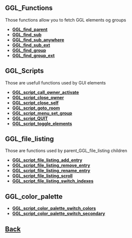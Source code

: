 ## GGL_Functions

Those functions allow you to fetch GGL elements og groups

- **[GGL_find_parent](https://github.com/Ced30/GML-GUI-Library-GGL-Documentation/blob/main/API/GGL_Functions/GGL_find_parent.md)**
- **[GGL_find_sub](https://github.com/Ced30/GML-GUI-Library-GGL-Documentation/blob/main/API/GGL_Functions/GGL_find_sub.md)**
- **[GGL_find_sub_anywhere](https://github.com/Ced30/GML-GUI-Library-GGL-Documentation/blob/main/API/GGL_Functions/GGL_find_sub_anywhere.md)**
- **[GGL_find_sub_ext](https://github.com/Ced30/GML-GUI-Library-GGL-Documentation/blob/main/API/GGL_Functions/GGL_find_sub_ext.md)**
- **[GGL_find_group](https://github.com/Ced30/GML-GUI-Library-GGL-Documentation/blob/main/API/GGL_Functions/GGL_find_group.md)**
- **[GGL_find_group_ext](https://github.com/Ced30/GML-GUI-Library-GGL-Documentation/blob/main/API/GGL_Functions/GGL_find_group_ext.md)**

## GGL_Scripts

Those are usefull functions used by GUI elements

- **[GGL_script_call_owner_activate](https://github.com/Ced30/GML-GUI-Library-GGL-Documentation/blob/main/API/GGL_sub%20Functions/GGL_script_call_owner_activate.md)**
- **[GGL_script_close_owner](https://github.com/Ced30/GML-GUI-Library-GGL-Documentation/blob/main/API/GGL_scripts/GGL_script_close_owner.md)**
- **[GGL_script_close_self](https://github.com/Ced30/GML-GUI-Library-GGL-Documentation/blob/main/API/GGL_scripts/GGL_script_close_self.md)**
- **[GGL_script_goto_room](https://github.com/Ced30/GML-GUI-Library-GGL-Documentation/blob/main/API/GGL_scripts/GGL_script_goto_room.md)**
- **[GGL_script_menu_set_group](https://github.com/Ced30/GML-GUI-Library-GGL-Documentation/blob/main/API/GGL_scripts/GGL_script_menu_set_group.md)**
- **[GGL_script_QUIT](https://github.com/Ced30/GML-GUI-Library-GGL-Documentation/blob/main/API/GGL_scripts/GGL_script_QUIT.md)**
- **[GGL_script_toggle_elements](https://github.com/Ced30/GML-GUI-Library-GGL-Documentation/blob/main/API/GGL_scripts/GGL_script_toggle_elements.md)**

## GGL_file_listing

Those are functions used by parent_GGL_file_listing children

- **[GGL_script_file_listing_add_entry](https://github.com/Ced30/GML-GUI-Library-GGL-Documentation/blob/main/API/GGL_scripts/File_listing/GGL_script_file_listing_add_entry.md)**
- **[GGL_script_file_listing_remove_entry](https://github.com/Ced30/GML-GUI-Library-GGL-Documentation/blob/main/API/GGL_scripts/File_listing/GGL_script_file_listing_remove_entry.md)**
- **[GGL_script_file_listing_rename_entry](https://github.com/Ced30/GML-GUI-Library-GGL-Documentation/blob/main/API/GGL_scripts/File_listing/GGL_script_file_listing_rename_entry.md)**
- **[GGL_script_file_listing_scroll](https://github.com/Ced30/GML-GUI-Library-GGL-Documentation/blob/main/API/GGL_scripts/File_listing/GGL_script_file_listing_scroll.md)**
- **[GGL_script_file_listing_switch_indexes](https://github.com/Ced30/GML-GUI-Library-GGL-Documentation/blob/main/API/GGL_scripts/File_listing/GGL_script_file_listing_switch_indexes.md)**


## GGL_color_palette

- **[GGL_script_color_palette_switch_colors](https://github.com/Ced30/GML-GUI-Library-GGL-Documentation/blob/main/API/GGL_scripts/Palette/GGL_script_color_palette_switch_colors.md)**
- **[GGL_script_color_palette_switch_secondary](https://github.com/Ced30/GML-GUI-Library-GGL-Documentation/blob/main/API/GGL_scripts/Palette/GGL_script_color_palette_switch_secondary.md)**

## [Back](https://github.com/Ced30/GML-GUI-Library-GGL-Documentation/blob/main/README.md)
